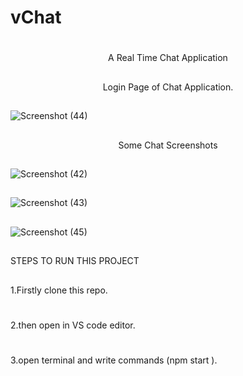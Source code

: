 # vChat
#
<p align="center"> A Real Time Chat Application </p>


##
<p align="center"> Login Page of Chat Application. </p>

##
![Screenshot (44)](https://user-images.githubusercontent.com/68477862/118919620-7c5f2880-b952-11eb-9dac-c766e21f8019.png)

##
<p align="center">Some Chat Screenshots </p>

##
![Screenshot (42)](https://user-images.githubusercontent.com/68477862/118919844-ec6dae80-b952-11eb-8a04-1ae71254df86.png)

##
![Screenshot (43)](https://user-images.githubusercontent.com/68477862/118919857-f2638f80-b952-11eb-8a1b-22793c8eeeae.png)

##
![Screenshot (45)](https://user-images.githubusercontent.com/68477862/118919868-f7c0da00-b952-11eb-84da-26fcbcef0c54.png)


##
STEPS TO RUN THIS PROJECT
##
1.Firstly clone this repo.
#
2.then open in VS code editor.
#
3.open terminal and write commands (npm start ).
   
